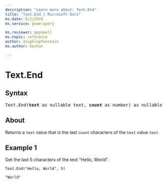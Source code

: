 ```yaml
---
description: "Learn more about: Text.End"
title: "Text.End | Microsoft Docs"
ms.date: 8/2/2019
ms.service: powerquery

ms.reviewer: gepopell
ms.topic: reference
author: dougklopfenstein
ms.author: bezhan

---
```

# Text.End

## Syntax

<pre>
Text.End(<b>text</b> as nullable text, <b>count</b> as number) as nullable text
</pre> 
  
## About  
Returns a `text` value that is the last `count` characters of the `text` value `text`.

## Example 1
Get the last 5 characters of the text "Hello, World".

```powerquery-m
Text.End("Hello, World", 5)
```

`"World"`
